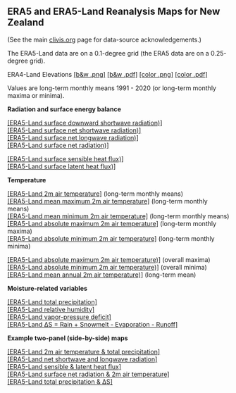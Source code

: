 ## ERA5 and ERA5-Land Reanalysis Maps for New Zealand ##

(See the main [clivis.org](https://climvis.org) page for data-source acknowledgements.)

The ERA5-Land data are on a 0.1-degree grid (the ERA5 data are on a 0.25-degree grid).

ERA4-Land Elevations [[b&w .png]](./content/maps/elev/ERA5-Land_elev_nz_b&w.png) [[b&w .pdf]](./content/maps/elev/ERA5-Land_elev_nz_b&w.pdf) [[color .png]](./content/maps/elev/ERA5-Land_elev_nz_clr.png) [[color .pdf]](./content/maps/elev/ERA5-Land_elev_nz_clr.pdf)

Values are long-term monthly means 1991 - 2020 (or long-term monthly maxima or minima).

**Radiation and surface energy balance**
 
[[ERA5-Land surface downward shortwave radiation)]](./content/anim/ltm/nz/ssrd_nz_e5land_1991-2020_ltm/ssrd_nz_e5land_1991-2020_ltm.html)  
[[ERA5-Land surface net shortwave radiation)]](./content/anim/ltm/nz/ssr_nz_e5land_1991-2020_ltm/ssr_nz_e5land_1991-2020_ltm.html)  
[[ERA5-Land surface net longwave radiation)]](./content/anim/ltm/nz/str_nz_e5land_1991-2020_ltm/str_nz_e5land_1991-2020_ltm.html)  
[[ERA5-Land surface net radiation)]](./content/anim/ltm/nz/snr_nz_e5land_1991-2020_ltm/snr_nz_e5land_1991-2020_ltm.html)   
 
[[ERA5-Land surface sensible heat flux)]](./content/anim/ltm/nz/sshf_nz_e5land_1991-2020_ltm/sshf_nz_e5land_1991-2020_ltm.html)  
[[ERA5-Land surface latent heat flux)]](./content/anim/ltm/nz/slhf_nz_e5land_1991-2020_ltm/slhf_nz_e5land_1991-2020_ltm.html)  

**Temperature**

[[ERA5-Land 2m air temperature]](./content/anim/ltm/nz/t2m_nz_e5land_1991-2020_ltm/t2m_nz_e5land_1991-2020_ltm.html) (long-term monthly means)  
[[ERA5-Land mean maximum 2m air temperature]](./content/anim/ltm/nz/t2m_mean_max_nz_e5land_1991-2020_ltm/t2m_mean_max_nz_e5land_1991-2020_ltm.html) (long-term monthly means)  
[[ERA5-Land mean minimum 2m air temperature]](./content/anim/ltm/nz/t2m_mean_min_nz_e5land_1991-2020_ltm/t2m_mean_min_nz_e5land_1991-2020_ltm.html)  (long-term monthly means)  
[[ERA5-Land absolute maximum 2m air temperature]](./content/anim/ltm/nz/t2m_abs_max_nz_e5land_1991-2020_ltmax/t2m_abs_max_nz_e5land_1991-2020_ltmax.html)  (long-term monthly maxima)  
[[ERA5-Land absolute minimum 2m air temperature]](./content/anim/ltm/nz/t2m_abs_min_nz_e5land_1991-2020_ltmin/t2m_abs_min_nz_e5land_1991-2020_ltmin.html)  (long-term monthly minima) 

[[ERA5-Land absolute maximum 2m air temperature)]](./content/maps/ltm/nz/t2m_abs_max_nz_1991-2020.png) (overall maxima)   
[[ERA5-Land absolute minimum 2m air temperature)]](./content/maps/ltm/nz/t2m_abs_min_nz_1991-2020.png) (overall minima)  
[[ERA5-Land mean annual 2m air temperature)]](./content/maps/ltm/nz/t2m_ann_nz_1991-2020.png) (long-term mean)

**Moisture-related variables**

[[ERA5-Land total precipitation]](./content/anim/ltm/nz/tp_nz_e5land_1991-2020_ltm/tp_nz_e5land_1991-2020_ltm.html)  
[[ERA5-Land relative humidity]](./content/anim/ltm/nz/rh_nz_e5land_1991-2020_ltm/rh_nz_e5land_1991-2020_ltm.html)  
[[ERA5-Land vapor-pressure deficit]](./content/anim/ltm/nz/vpd_nz_e5land_1991-2020_ltm/vpd_nz_e5land_1991-2020_ltm.html)   
[[ERA5-Land &Delta;S = Rain + Snowmelt - Evaporation - Runoff]](./content/anim/ltm/nz/dS2_nz_e5land_1991-2020_ltm/dS2_nz_e5land_1991-2020_ltm.html) 

**Example two-panel (side-by-side) maps**

[[ERA5-Land 2m air temperature & total precipitation]](./content/anim/ltm/nz/t2m_tp_nz_e5land_1991-2020_ltm/t2m_tp_nz_e5land_1991-2020_ltm.html)  
[[ERA5-Land net shortwave and longwave radiation]](./content/anim/ltm/nz/ssr_str_nz_e5land_1991-2020_ltm/ssr_str_nz_e5land_1991-2020_ltm.html)  
[[ERA5-Land sensible & latent heat flux]](./content/anim/ltm/nz/sshf_slhf_nz_e5land_1991-2020_ltm/sshf_slhf_nz_e5land_1991-2020_ltm.html)  
[[ERA5-Land surface net radiation & 2m air temperature]](./content/anim/ltm/nz/snr_t2m_nz_e5land_1991-2020_ltm/snr_t2m_nz_e5land_1991-2020_ltm.html)  
[[ERA5-Land total precipitation & &Delta;S]](./content/anim/ltm/nz/tp_dS2_nz_e5land_1991-2020_ltm/tp_dS2_nz_e5land_1991-2020_ltm.html)    

 
